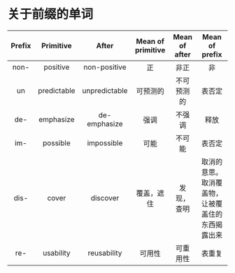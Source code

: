 # 关于前缀的单词
| Prefix            | Primitive             | After                    | Mean of primitive                 | Mean of after          | Mean of prefix
| :---:             | :---:                 | :---:                    | :---:                             | :---:                  | :---:
| non-              | positive              | non-positive             | 正                                | 非正                    | 非
| un                | predictable           | unpredictable            | 可预测的                           | 不可预测的              | 表否定
| de-               | emphasize             | de-emphasize             | 强调                              | 不强调                  | 释放
| im-               | possible              | impossible               | 可能                              | 不可能                  | 表否定
| dis-              | cover                 | discover                 | 覆盖，遮住                         | 发现，查明              | 取消的意思。取消覆盖物，让被覆盖住的东西揭露出来
| re-               | usability             | reusability              | 可用性                             | 可重用性                | 表重复
